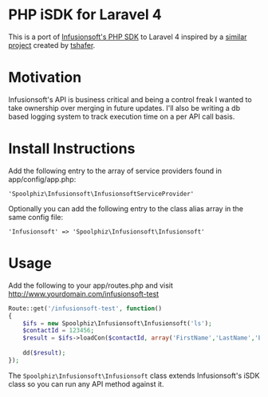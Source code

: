 PHP iSDK for Laravel 4
==================
This is a port of [Infusionsoft's PHP SDK](https://github.com/infusionsoft/PHP-iSDK) to Laravel 4 inspired by a [similar project](https://github.com/tshafer/Infusionsoft-for-Laravel-4/tree/master/src/Chrono/Infusionsoft) created by [tshafer](https://github.com/tshafer).

Motivation
==================
Infusionsoft's API is business critical and being a control freak I wanted to take ownership over merging in future updates. I'll also be writing a db based logging system to track execution time on a per API call basis.

Install Instructions
==================
Add the following entry to the array of service providers found in app/config/app.php:

`'Spoolphiz\Infusionsoft\InfusionsoftServiceProvider'`

Optionally you can add the following entry to the class alias array in the same config file:

`'Infusionsoft' => 'Spoolphiz\Infusionsoft\Infusionsoft'`

Usage
==================
Add the following to your app/routes.php and visit http://www.yourdomain.com/infusionsoft-test

```php
Route::get('/infusionsoft-test', function()
{
	$ifs = new Spoolphiz\Infusionsoft\Infusionsoft('ls');
	$contactId = 123456;
	$result = $ifs->loadCon($contactId, array('FirstName','LastName','Email'));
	
	dd($result);
});
```

The `Spoolphiz\Infusionsoft\Infusionsoft` class extends Infusionsoft's iSDK class so you can run any API method against it. 